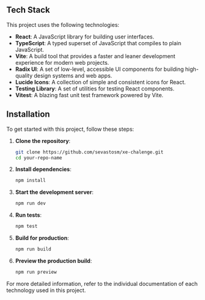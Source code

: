 ## Tech Stack

This project uses the following technologies:

- **React**: A JavaScript library for building user interfaces.
- **TypeScript**: A typed superset of JavaScript that compiles to plain JavaScript.
- **Vite**: A build tool that provides a faster and leaner development experience for modern web projects.
- **Radix UI**: A set of low-level, accessible UI components for building high-quality design systems and web apps.
- **Lucide Icons**: A collection of simple and consistent icons for React.
- **Testing Library**: A set of utilities for testing React components.
- **Vitest**: A blazing fast unit test framework powered by Vite.

## Installation
To get started with this project, follow these steps:

1. **Clone the repository**:
   ```sh
   git clone https://github.com/sevastosm/xe-chalenge.git
   cd your-repo-name
   ```

2. **Install dependencies**:
   ```sh
   npm install
   ```

3. **Start the development server**:
   ```sh
   npm run dev
   ```

4. **Run tests**:
   ```sh
   npm test
   ```

5. **Build for production**:
   ```sh
   npm run build
   ```

6. **Preview the production build**:
   ```sh
   npm run preview
   ```

For more detailed information, refer to the individual documentation of each technology used in this project.



